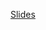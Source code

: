 [Slides](https://docs.google.com/presentation/d/1r1mw46k-0sPGlPzzFznxTtRiR_8spzfQaHLO5EnvJW8/edit?usp=sharing)